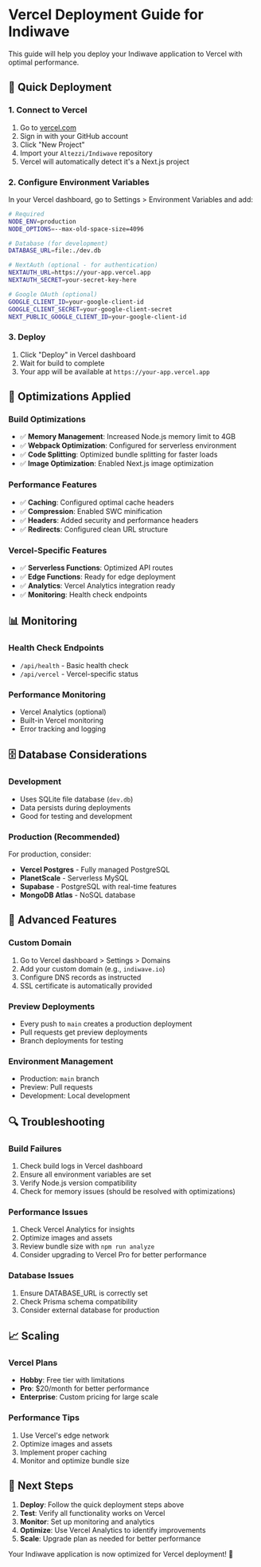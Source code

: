 # Vercel Deployment Guide for Indiwave

This guide will help you deploy your Indiwave application to Vercel with optimal performance.

## 🚀 Quick Deployment

### 1. Connect to Vercel
1. Go to [vercel.com](https://vercel.com)
2. Sign in with your GitHub account
3. Click "New Project"
4. Import your `Altezzi/Indiwave` repository
5. Vercel will automatically detect it's a Next.js project

### 2. Configure Environment Variables
In your Vercel dashboard, go to Settings > Environment Variables and add:

```bash
# Required
NODE_ENV=production
NODE_OPTIONS=--max-old-space-size=4096

# Database (for development)
DATABASE_URL=file:./dev.db

# NextAuth (optional - for authentication)
NEXTAUTH_URL=https://your-app.vercel.app
NEXTAUTH_SECRET=your-secret-key-here

# Google OAuth (optional)
GOOGLE_CLIENT_ID=your-google-client-id
GOOGLE_CLIENT_SECRET=your-google-client-secret
NEXT_PUBLIC_GOOGLE_CLIENT_ID=your-google-client-id
```

### 3. Deploy
1. Click "Deploy" in Vercel dashboard
2. Wait for build to complete
3. Your app will be available at `https://your-app.vercel.app`

## 🔧 Optimizations Applied

### Build Optimizations
- ✅ **Memory Management**: Increased Node.js memory limit to 4GB
- ✅ **Webpack Optimization**: Configured for serverless environment
- ✅ **Code Splitting**: Optimized bundle splitting for faster loads
- ✅ **Image Optimization**: Enabled Next.js image optimization

### Performance Features
- ✅ **Caching**: Configured optimal cache headers
- ✅ **Compression**: Enabled SWC minification
- ✅ **Headers**: Added security and performance headers
- ✅ **Redirects**: Configured clean URL structure

### Vercel-Specific Features
- ✅ **Serverless Functions**: Optimized API routes
- ✅ **Edge Functions**: Ready for edge deployment
- ✅ **Analytics**: Vercel Analytics integration ready
- ✅ **Monitoring**: Health check endpoints

## 📊 Monitoring

### Health Check Endpoints
- `/api/health` - Basic health check
- `/api/vercel` - Vercel-specific status

### Performance Monitoring
- Vercel Analytics (optional)
- Built-in Vercel monitoring
- Error tracking and logging

## 🗄️ Database Considerations

### Development
- Uses SQLite file database (`dev.db`)
- Data persists during deployments
- Good for testing and development

### Production (Recommended)
For production, consider:
- **Vercel Postgres** - Fully managed PostgreSQL
- **PlanetScale** - Serverless MySQL
- **Supabase** - PostgreSQL with real-time features
- **MongoDB Atlas** - NoSQL database

## 🚀 Advanced Features

### Custom Domain
1. Go to Vercel dashboard > Settings > Domains
2. Add your custom domain (e.g., `indiwave.io`)
3. Configure DNS records as instructed
4. SSL certificate is automatically provided

### Preview Deployments
- Every push to `main` creates a production deployment
- Pull requests get preview deployments
- Branch deployments for testing

### Environment Management
- Production: `main` branch
- Preview: Pull requests
- Development: Local development

## 🔍 Troubleshooting

### Build Failures
1. Check build logs in Vercel dashboard
2. Ensure all environment variables are set
3. Verify Node.js version compatibility
4. Check for memory issues (should be resolved with optimizations)

### Performance Issues
1. Check Vercel Analytics for insights
2. Optimize images and assets
3. Review bundle size with `npm run analyze`
4. Consider upgrading to Vercel Pro for better performance

### Database Issues
1. Ensure DATABASE_URL is correctly set
2. Check Prisma schema compatibility
3. Consider external database for production

## 📈 Scaling

### Vercel Plans
- **Hobby**: Free tier with limitations
- **Pro**: $20/month for better performance
- **Enterprise**: Custom pricing for large scale

### Performance Tips
1. Use Vercel's edge network
2. Optimize images and assets
3. Implement proper caching
4. Monitor and optimize bundle size

## 🎯 Next Steps

1. **Deploy**: Follow the quick deployment steps above
2. **Test**: Verify all functionality works on Vercel
3. **Monitor**: Set up monitoring and analytics
4. **Optimize**: Use Vercel Analytics to identify improvements
5. **Scale**: Upgrade plan as needed for better performance

Your Indiwave application is now optimized for Vercel deployment! 🎉

